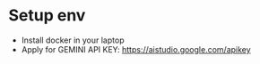 # Setup env
- Install docker in your laptop
- Apply for GEMINI API KEY: https://aistudio.google.com/apikey
